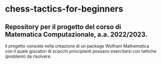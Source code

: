 # chess-tactics-for-beginners
## Repository per il progetto del corso di Matematica Computazionale, a.a. 2022/2023.

Il progetto consiste nella creazione di un package Wolfram Mathematica con il quale giocatori di scacchi principianti possano esercitarsi con tattiche (problemi) da risolvere.
